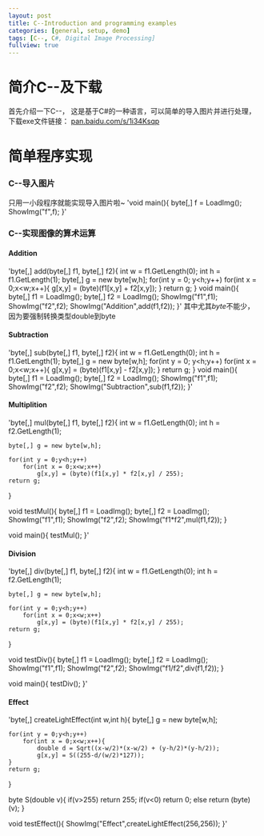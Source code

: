 ```yaml
---
layout: post
title: C--Introduction and programming examples
categories: [general, setup, demo]
tags: [C--, C#, Digital Image Processing]
fullview: true
---
```


# 简介C--及下载
首先介绍一下C--， 这是基于C#的一种语言，可以简单的导入图片并进行处理，下载exe文件链接：
[pan.baidu.com/s/1i34Ksqp](http://pan.baidu.com/s/1i34Ksqp)
# 简单程序实现
### C--导入图片
只用一小段程序就能实现导入图片啦~
'void main(){
	byte[,] f = LoadImg();
	ShowImg("f",f);
}'
### C--实现图像的算术运算
#### Addition
'byte[,] add(byte[,] f1, byte[,] f2){
	int w = f1.GetLength(0);
	int h = f1.GetLength(1);
	byte[,] g = new byte[w,h];
	for(int y = 0; y<h;y++)
	    for(int x = 0;x<w;x++){
		g[x,y] = (byte)(f1[x,y] + f2[x,y]);
	}
	return g;
}
void main(){
	byte[,] f1 = LoadImg();
	byte[,] f2 = LoadImg();
	ShowImg("f1",f1);
	ShowImg("f2",f2);
	ShowImg("Addition",add(f1,f2));
}'
其中尤其*byte*不能少，因为要强制转换类型double到byte


#### Subtraction
'byte[,] sub(byte[,] f1, byte[,] f2){
	int w = f1.GetLength(0);
	int h = f1.GetLength(1);
	byte[,] g = new byte[w,h];
	for(int y = 0; y<h;y++)
	    for(int x = 0;x<w;x++){
		g[x,y] = (byte)(f1[x,y] - f2[x,y]);
	}
	return g;
}
void main(){
	byte[,] f1 = LoadImg();
	byte[,] f2 = LoadImg();
	ShowImg("f1",f1);
	ShowImg("f2",f2);
	ShowImg("Subtraction",sub(f1,f2));
}'
#### Multiplition
'byte[,] mul(byte[,] f1, byte[,] f2){
	int w = f1.GetLength(0);
	int h = f2.GetLength(1);

	byte[,] g = new byte[w,h];

	for(int y = 0;y<h;y++)
		for(int x = 0;x<w;x++)
			g[x,y] = (byte)(f1[x,y] * f2[x,y] / 255);
	return g;
}

void testMul(){
	byte[,] f1 = LoadImg();
	byte[,] f2 = LoadImg();
	ShowImg("f1",f1);
	ShowImg("f2",f2);
	ShowImg("f1*f2",mul(f1,f2));
}

void main(){
	testMul();
}'
#### Division
'byte[,] div(byte[,] f1, byte[,] f2){
	int w = f1.GetLength(0);
	int h = f2.GetLength(1);

	byte[,] g = new byte[w,h];

	for(int y = 0;y<h;y++)
		for(int x = 0;x<w;x++)
			g[x,y] = (byte)(f1[x,y] * f2[x,y] / 255);
	return g;
}

void testDiv(){
	byte[,] f1 = LoadImg();
	byte[,] f2 = LoadImg();
	ShowImg("f1",f1);
	ShowImg("f2",f2);
	ShowImg("f1/f2",div(f1,f2));
}

void main(){
	testDiv();
}'
#### Effect
'byte[,] createLightEffect(int w,int h){
	byte[,] g = new byte[w,h];

	for(int y = 0;y<h;y++)
		for(int x = 0;x<w;x++){
			double d = Sqrt((x-w/2)*(x-w/2) + (y-h/2)*(y-h/2));
			g[x,y] = S((255-d/(w/2)*127));
	}
	return g;
}

byte S(double v){
	if(v>255) return 255;
	if(v<0) return 0;
	else return (byte)(v);
}

void testEffect(){
	ShowImg("Effect",createLightEffect(256,256));
}'

